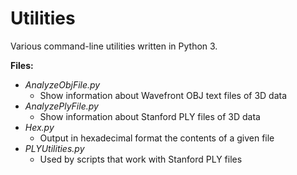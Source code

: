 # Utilities  

Various command-line utilities written in Python 3.  

**Files:**  
- *AnalyzeObjFile.py*  
  - Show information about Wavefront OBJ text files of 3D data  
- *AnalyzePlyFile.py*  
  - Show information about Stanford PLY files of 3D data  
- *Hex.py*  
  - Output in hexadecimal format the contents of a given file  
- *PLYUtilities.py*  
  - Used by scripts that work with Stanford PLY files  
